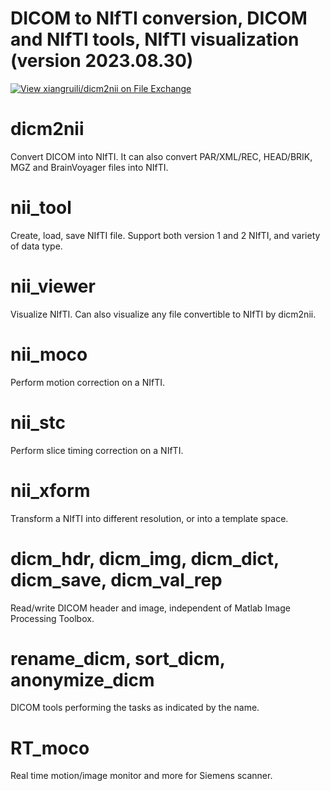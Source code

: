 # DICOM to NIfTI conversion, DICOM and NIfTI tools, NIfTI visualization (version 2023.08.30)
[![View xiangruili/dicm2nii on File Exchange](https://www.mathworks.com/matlabcentral/images/matlab-file-exchange.svg)](https://www.mathworks.com/matlabcentral/fileexchange/42997-xiangruili-dicm2nii)

# dicm2nii
Convert DICOM into NIfTI. It can also convert PAR/XML/REC, HEAD/BRIK, MGZ and BrainVoyager files into NIfTI.

# nii_tool
Create, load, save NIfTI file. Support both version 1 and 2 NIfTI, and variety of data type.

# nii_viewer
Visualize NIfTI. Can also visualize any file convertible to NIfTI by dicm2nii.

# nii_moco
Perform motion correction on a NIfTI.

# nii_stc
Perform slice timing correction on a NIfTI.

# nii_xform
Transform a NIfTI into different resolution, or into a template space.

# dicm_hdr, dicm_img, dicm_dict, dicm_save, dicm_val_rep
Read/write DICOM header and image, independent of Matlab Image Processing Toolbox. 

# rename_dicm, sort_dicm, anonymize_dicm
DICOM tools performing the tasks as indicated by the name.

# RT_moco
Real time motion/image monitor and more for Siemens scanner.

